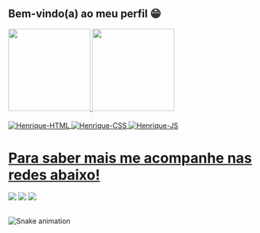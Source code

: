 ## Bem-vindo(a) ao meu perfil 😁

<div>
   <a href="https://github.com/byhenriquesilva">
   <img height="165em" src="https://github-readme-stats.vercel.app/api?username=byhenriquesilva&show_icons=true&theme=tokyonight&include_all_commits=true&count_private=true"/>
   <img height="165em" src="https://github-readme-stats.vercel.app/api/top-langs/?username=byhenriquesilva&layout=compact&langs_count=7&theme=tokyonight"/>
</div>
  
 <div style="display: inline_block"><br>
  <img align="center" alt="Henrique-HTML"src="https://img.shields.io/badge/HTML-239120?style=for-the-badge&logo=html5&logoColor=white">
  <img align="center" alt="Henrique-CSS"src="https://img.shields.io/badge/CSS-239120?&style=for-the-badge&logo=css3&logoColor=white">
  <img align="center" alt="Henrique-JS" src="https://img.shields.io/badge/JavaScript-F7DF1E?style=for-the-badge&logo=javascript&logoColor=black">
</div>

 ##
   <h1>Para saber mais me acompanhe nas redes abaixo!</h1>
 
<div> 
  <a href="https://instagram.com/byhennriquesilva" target="_blank"><img src="https://img.shields.io/badge/-Instagram-%23E4405F?style=for-the-badge&logo=instagram&logoColor=white" target="_blank"></a>
<a href = "mailto:henrysilva1707@gmail.com"><img src="https://img.shields.io/badge/-Gmail-%23333?style=for-the-badge&logo=gmail&logoColor=white" target="_blank"></a>
 <a href="https://www.linkedin.com/in/byhenriquesilva/" target="_blank"><img src="https://img.shields.io/badge/LinkedIn-0077B5?style=for-the-badge&logo=linkedin&logoColor=white"target="_blank"></a>
 
 ##
 
  ![Snake animation](https://github.com/byhenriquesilva/byhenriquesilva/blob/output/github-contribution-grid-snake.svg)

</div>

